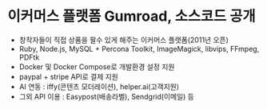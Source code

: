 # 이커머스 플랫폼 Gumroad, 소스코드 공개 


* 창작자들이 직접 상품을 팔수 있게 해주는 이커머스 플랫폼(2011년 오픈)
* Ruby, Node.js, MySQL + Percona Toolkit, ImageMagick, libvips, FFmpeg, PDFtk
* Docker 및 Docker Compose로 개발환경 설정 지원
* paypal + stripe API로 결제 지원
* AI 연동 : iffy(콘텐츠 모더레이션), helper.ai(고객지원)
* 그외 API 이용 : Easypost(배송라벨), Sendgrid(이메일) 등
